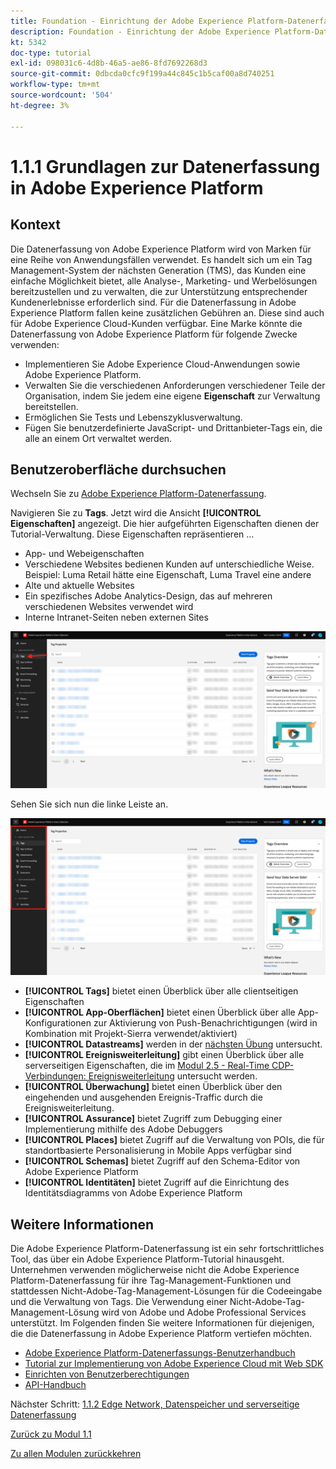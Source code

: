 ```yaml
---
title: Foundation - Einrichtung der Adobe Experience Platform-Datenerfassung und der Web SDK-Erweiterung - Erläuterung der Adobe Experience Platform-Datenerfassung
description: Foundation - Einrichtung der Adobe Experience Platform-Datenerfassung und der Web SDK-Erweiterung - Erläuterung der Adobe Experience Platform-Datenerfassung
kt: 5342
doc-type: tutorial
exl-id: 098031c6-4d8b-46a5-ae86-8fd7692268d3
source-git-commit: 0dbcda0cfc9f199a44c845c1b5caf00a8d740251
workflow-type: tm+mt
source-wordcount: '504'
ht-degree: 3%

---
```


# 1.1.1 Grundlagen zur Datenerfassung in Adobe Experience Platform

## Kontext

Die Datenerfassung von Adobe Experience Platform wird von Marken für eine Reihe von Anwendungsfällen verwendet. Es handelt sich um ein Tag Management-System der nächsten Generation (TMS), das Kunden eine einfache Möglichkeit bietet, alle Analyse-, Marketing- und Werbelösungen bereitzustellen und zu verwalten, die zur Unterstützung entsprechender Kundenerlebnisse erforderlich sind. Für die Datenerfassung in Adobe Experience Platform fallen keine zusätzlichen Gebühren an. Diese sind auch für Adobe Experience Cloud-Kunden verfügbar. Eine Marke könnte die Datenerfassung von Adobe Experience Platform für folgende Zwecke verwenden:

- Implementieren Sie Adobe Experience Cloud-Anwendungen sowie Adobe Experience Platform.
- Verwalten Sie die verschiedenen Anforderungen verschiedener Teile der Organisation, indem Sie jedem eine eigene **Eigenschaft** zur Verwaltung bereitstellen.
- Ermöglichen Sie Tests und Lebenszyklusverwaltung.
- Fügen Sie benutzerdefinierte JavaScript- und Drittanbieter-Tags ein, die alle an einem Ort verwaltet werden.

## Benutzeroberfläche durchsuchen

Wechseln Sie zu [Adobe Experience Platform-Datenerfassung](https://experience.adobe.com/#/data-collection/).

Navigieren Sie zu **Tags**. Jetzt wird die Ansicht **[!UICONTROL Eigenschaften]** angezeigt. Die hier aufgeführten Eigenschaften dienen der Tutorial-Verwaltung. Diese Eigenschaften repräsentieren ...

- App- und Webeigenschaften
- Verschiedene Websites bedienen Kunden auf unterschiedliche Weise. Beispiel: Luma Retail hätte eine Eigenschaft, Luma Travel eine andere
- Alte und aktuelle Websites
- Ein spezifisches Adobe Analytics-Design, das auf mehreren verschiedenen Websites verwendet wird
- Interne Intranet-Seiten neben externen Sites

![Ansicht &quot;Launch-Eigenschaften&quot;](./images/launch1.png)

Sehen Sie sich nun die linke Leiste an.

![Linke Leiste starten](./images/launch2.png)

- **[!UICONTROL Tags]** bietet einen Überblick über alle clientseitigen Eigenschaften
- **[!UICONTROL App-Oberflächen]** bietet einen Überblick über alle App-Konfigurationen zur Aktivierung von Push-Benachrichtigungen (wird in Kombination mit Projekt-Sierra verwendet/aktiviert)
- **[!UICONTROL Datastreams]** werden in der [nächsten Übung](./ex2.md) untersucht.
- **[!UICONTROL Ereignisweiterleitung]** gibt einen Überblick über alle serverseitigen Eigenschaften, die im [Modul 2.5 - Real-Time CDP-Verbindungen: Ereignisweiterleitung](./../../../modules/rtcdp-b2c/module2.5/aep-data-collection-ssf.md) untersucht werden.
- **[!UICONTROL Überwachung]** bietet einen Überblick über den eingehenden und ausgehenden Ereignis-Traffic durch die Ereignisweiterleitung.
- **[!UICONTROL Assurance]** bietet Zugriff zum Debugging einer Implementierung mithilfe des Adobe Debuggers
- **[!UICONTROL Places]** bietet Zugriff auf die Verwaltung von POIs, die für standortbasierte Personalisierung in Mobile Apps verfügbar sind
- **[!UICONTROL Schemas]** bietet Zugriff auf den Schema-Editor von Adobe Experience Platform
- **[!UICONTROL Identitäten]** bietet Zugriff auf die Einrichtung des Identitätsdiagramms von Adobe Experience Platform

## Weitere Informationen

Die Adobe Experience Platform-Datenerfassung ist ein sehr fortschrittliches Tool, das über ein Adobe Experience Platform-Tutorial hinausgeht. Unternehmen verwenden möglicherweise nicht die Adobe Experience Platform-Datenerfassung für ihre Tag-Management-Funktionen und stattdessen Nicht-Adobe-Tag-Management-Lösungen für die Codeeingabe und die Verwaltung von Tags. Die Verwendung einer Nicht-Adobe-Tag-Management-Lösung wird von Adobe und Adobe Professional Services unterstützt.
Im Folgenden finden Sie weitere Informationen für diejenigen, die die Datenerfassung in Adobe Experience Platform vertiefen möchten.

- [Adobe Experience Platform-Datenerfassungs-Benutzerhandbuch](https://experienceleague.adobe.com/docs/experience-platform/tags/home.html?lang=de)
- [Tutorial zur Implementierung von Adobe Experience Cloud mit Web SDK](https://experienceleague.adobe.com/docs/platform-learn/implement-web-sdk/overview.html?lang=de)
- [Einrichten von Benutzerberechtigungen](https://experienceleague.adobe.com/docs/experience-platform/tags/admin/user-permissions.html?lang=de)
- [API-Handbuch](https://developer.adobelaunch.com/api/)

Nächster Schritt: [1.1.2 Edge Network, Datenspeicher und serverseitige Datenerfassung](./ex2.md)

[Zurück zu Modul 1.1](./data-ingestion-launch-web-sdk.md)

[Zu allen Modulen zurückkehren](./../../../overview.md)
